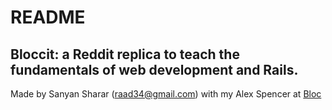 # README
## Bloccit: a Reddit replica to teach the fundamentals of web development and Rails.
 
 Made by Sanyan Sharar (raad34@gmail.com) with my Alex Spencer at [Bloc](alex.spencer@bloc.io)

